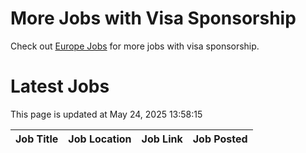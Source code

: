 # More Jobs with Visa Sponsorship

Check out [Europe Jobs](https://github.com/sureshparimi/europejobs#latest-jobs) for more jobs with visa sponsorship.

# Latest Jobs

This page is updated at May 24, 2025 13:58:15

| Job Title | Job Location | Job Link | Job Posted |
| --- | --- | --- | --- |
